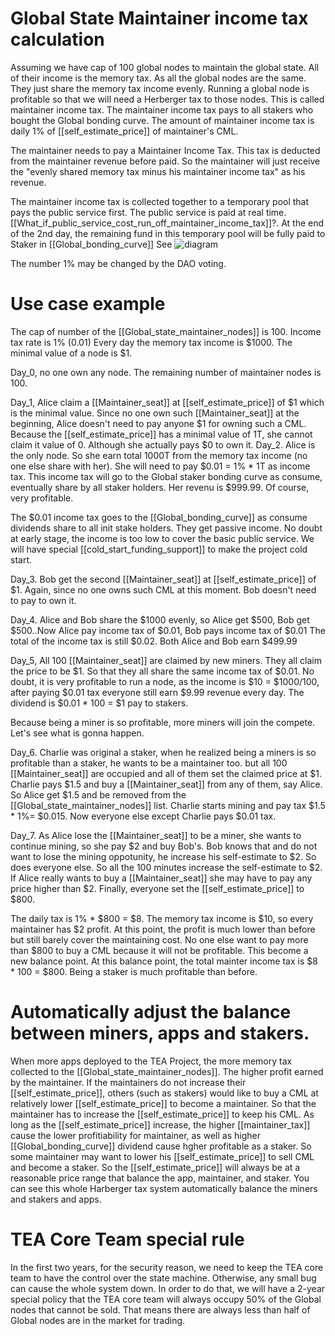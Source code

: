 # Global State Maintainer income tax calculation
Assuming we have cap of 100 global nodes to maintain the global state. All of their income is the memory tax.
As all the global nodes are the same. They just share the memory tax income evenly.
Running a global node is profitable so that we will need a Herberger tax to those nodes. This is called maintainer income tax.
The maintainer income tax pays to all stakers who bought the Global bonding curve.
The amount of maintainer income tax is daily 1% of [[self_estimate_price]] of maintainer's CML.

The maintainer needs to pay a Maintainer Income Tax. This tax is deducted from the maintainer revenue before paid. So the maintainer will just receive the "evenly shared memory tax minus his maintainer income tax" as his revenue. 

The maintainer income tax is collected together to a temporary pool that pays the public service first. The public service is paid at real time. [[What_if_public_service_cost_run_off_maintainer_income_tax]]?. At the end of the  2nd day, the remaining fund in this temporary pool will be fully paid to Staker in [[Global_bonding_curve]] See ![diagram](https://user-images.githubusercontent.com/1761809/175086867-4f2a6caa-1b68-4e44-9f2b-a504e6f4906c.png)

The number 1% may be changed by the DAO voting. 
# Use case example
The cap of number of the [[Global_state_maintainer_nodes]] is 100. Income tax rate is 1% (0.01) Every day the memory tax income is $1000. The minimal value of a node is $1. 

Day_0, no one own any node. The remaining number of maintainer nodes is 100. 

Day_1, Alice claim a [[Maintainer_seat]] at [[self_estimate_price]] of $1 which is the minimal value. Since no one own such [[Maintainer_seat]] at the beginning, Alice doesn't need to pay anyone $1 for owning such a CML. Because the [[self_estimate_price]] has a minimal value of 1T, she cannot claim it value of 0. Although she actually pays $0 to own it.
Day_2. Alice is the only node. So she earn total 1000T from the memory tax income (no one else share with her). She will need to pay $0.01 = 1% * 1T as income tax. This income tax will go to the Global staker bonding curve as consume, eventually share by all staker holders. Her revenu is $999.99. Of course, very profitable.

The $0.01 income tax goes to the [[Global_bonding_curve]] as consume dividends share to all init stake holders. They get passive income. No doubt at early stage, the income is too low to cover the basic public service. We will have special [[cold_start_funding_support]] to make the project cold start.

Day_3. Bob get the second [[Maintainer_seat]] at [[self_estimate_price]] of $1. Again, since no one owns such CML at this moment. Bob doesn't need to pay to own it.

Day_4. Alice and Bob share the $1000 evenly, so Alice get $500, Bob get $500..Now Alice pay income tax of  $0.01, Bob pays income tax of $0.01 The total of the income tax is still $0.02. Both Alice and Bob earn $499.99

Day_5, All 100 [[Maintainer_seat]] are claimed by new miners. They all claim the price to be $1. So that they all share the same income tax of $0.01. No doubt, it is very profitable to run a node, as the income is $10 = $1000/100, after paying $0.01 tax everyone still earn $9.99 revenue every day. The dividend is $0.01 * 100 = $1 pay to stakers.

Because being a miner is so profitable, more miners will join the compete. Let's see what is gonna happen.

Day_6. Charlie was original a staker, when he realized being a miners is so profitable than a staker, he wants to be a maintainer too. but all 100 [[Maintainer_seat]] are occupied and all of them set the claimed price at $1. Charlie pays $1.5 and buy a [[Maintainer_seat]] from any of them, say Alice. So Alice get $1.5 and be removed from the [[Global_state_maintainer_nodes]] list. Charlie starts mining and pay tax $1.5 * 1%= $0.015.
Now everyone else except Charlie pays $0.01 tax. 


Day_7. As Alice lose the [[Maintainer_seat]] to be a miner, she wants to continue mining, so she pay $2 and buy Bob's. Bob knows that and do not want to lose the mining oppotunity, he increase his self-estimate to $2. So does everyone else. So all the 100 minutes increase the self-estimate to $2. If Alice really wants to buy a [[Maintainer_seat]] she may have to pay any price higher than $2. Finally, everyone set the [[self_estimate_price]] to $800. 

The daily tax is 1% * $800 = $8. The memory tax income is $10, so every maintainer has $2 profit. At this point, the profit is much lower than before but still barely cover the maintaining cost. No one else want to pay more than $800 to buy a CML because it will not be profitable. This become a new balance point. At this balance point, the total mainter income tax is $8 * 100 = $800. Being a staker is much profitable than before.

# Automatically adjust the balance between miners, apps and stakers.
When more apps deployed to the TEA Project, the more memory tax collected to the [[Global_state_maintainer_nodes]]. The higher profit earned by the maintainer. If the maintainers do not increase their [[self_estimate_price]], others (such as stakers) would like to buy a CML at relatively lower [[self_estimate_price]] to become a maintainer. So that the maintainer has to increase the [[self_estimate_price]] to keep his CML. As long as the [[self_estimate_price]] increase, the higher [[maintainer_tax]] cause the lower profitiability for maintainer, as well as higher  [[Global_bonding_curve]] dividend cause hgher profitable as a staker. So some maintainer may want to lower his [[self_estimate_price]] to sell CML and become a staker. So the [[self_estimate_price]] will always be at a reasonable price range that balance the app, maintainer, and staker. 
You can see this whole Harberger tax system automatically balance the miners and stakers and apps. 

# TEA Core Team special rule
In the first two years, for the security reason, we need to keep the TEA core team  to have the control over the state machine. Otherwise, any small bug can cause the whole system down. In order to do that, we will have a 2-year special policy that the TEA core team will always occupy 50% of the Global nodes that cannot be sold. That means there are always less than half of Global nodes are in the market for trading.

